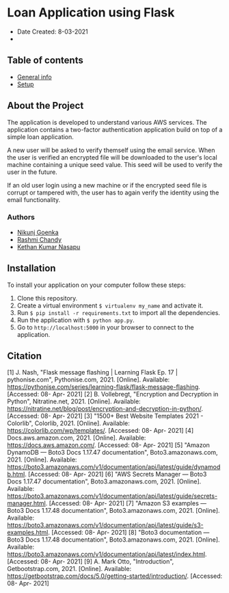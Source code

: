 # Loan Application using Flask

* Date Created: 8-03-2021
* 
## Table of contents
* [General info](#about)
* [Setup](#installation)

## About the Project
The application is developed to understand various AWS services.
The application contains a two-factor authentication application build on top of a simple loan application.

A new user will be asked to verify themself using the email service. When the user is verified an encrypted file will be downloaded to the user's local machine containing a unique seed value. This seed will be used to verify the user in the future.

If an old user login using a new machine or if the encrypted seed file is corrupt or tampered with, the user has to again verify the identity using the email functionality.

### Authors
* [Nikunj Goenka](https://git.cs.dal.ca/goenka)
* [Rashmi Chandy](https://git.cs.dal.ca/chandy)
* [Kethan Kumar Nasapu](https://git.cs.dal.ca/nasapu)

## Installation

To install your application on your computer follow these steps:

1. Clone this repository.
2. Create a virtual environment `$ virtualenv my_name` and activate it.
3. Run `$ pip install -r requirements.txt` to import all the dependencies.
4. Run the application with `$ python app.py`.
5. Go to `http://localhost:5000` in your browser to connect to the application.

## Citation
[1] J. Nash, "Flask message flashing | Learning Flask Ep. 17 | pythonise.com", Pythonise.com, 2021. [Online]. Available: https://pythonise.com/series/learning-flask/flask-message-flashing. [Accessed: 08- Apr- 2021]
[2] B. Vollebregt, "Encryption and Decryption in Python", Nitratine.net, 2021. [Online]. Available: https://nitratine.net/blog/post/encryption-and-decryption-in-python/. [Accessed: 08- Apr- 2021]
[3] "1500+ Best Website Templates 2021 - Colorlib", Colorlib, 2021. [Online]. Available: https://colorlib.com/wp/templates/. [Accessed: 08- Apr- 2021]
[4] Docs.aws.amazon.com, 2021. [Online]. Available: https://docs.aws.amazon.com/. [Accessed: 08- Apr- 2021]
[5] "Amazon DynamoDB — Boto3 Docs 1.17.47 documentation", Boto3.amazonaws.com, 2021. [Online]. Available: https://boto3.amazonaws.com/v1/documentation/api/latest/guide/dynamodb.html. [Accessed: 08- Apr- 2021]
[6] "AWS Secrets Manager — Boto3 Docs 1.17.47 documentation", Boto3.amazonaws.com, 2021. [Online]. Available: https://boto3.amazonaws.com/v1/documentation/api/latest/guide/secrets-manager.html. [Accessed: 08- Apr- 2021]
[7] "Amazon S3 examples — Boto3 Docs 1.17.48 documentation", Boto3.amazonaws.com, 2021. [Online]. Available: https://boto3.amazonaws.com/v1/documentation/api/latest/guide/s3-examples.html. [Accessed: 08- Apr- 2021]
[8] "Boto3 documentation — Boto3 Docs 1.17.48 documentation", Boto3.amazonaws.com, 2021. [Online]. Available: https://boto3.amazonaws.com/v1/documentation/api/latest/index.html. [Accessed: 08- Apr- 2021]
[9] A. Mark Otto, "Introduction", Getbootstrap.com, 2021. [Online]. Available: https://getbootstrap.com/docs/5.0/getting-started/introduction/. [Accessed: 08- Apr- 2021]
